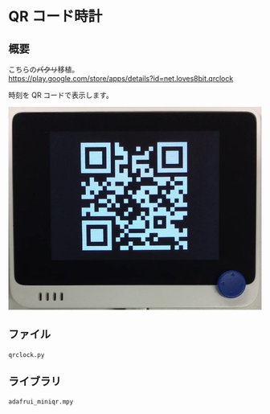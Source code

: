 # QR コード時計

## 概要
こちらの~~パクリ~~移植。<br/>
https://play.google.com/store/apps/details?id=net.loves8bit.qrclock

時刻を QR コードで表示します。

[![YouTube](./QRClock.jpg)](https://www.youtube.com/watch?v=-cszslRbCgc)

## ファイル
   `qrclock.py`

## ライブラリ
   `adafrui_miniqr.mpy`


